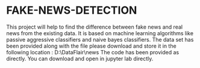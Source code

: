 # FAKE-NEWS-DETECTION
This project will help to find the difference between fake news and real news  from the existing data.
It is based on machine learning algorithms like passive aggressive classifiers and naive bayes classifiers.
The data set has been provided along with the file please download and store it in the following location : D:\DataFlair\news
The code has been provided as directly. You can download and open in jupyter lab directly.

